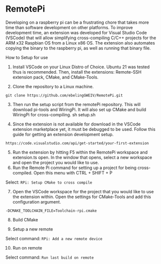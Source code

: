# RemotePi

Developing on a raspberry pi can be a frustrating chore that takes more time than software development on other platforms. To improve development time, an extension was developed for Visual Studio Code (VSCode) that will allow simplifying cross-compiling C/C++ projects for the ARM x32 Raspbian OS from a Linux x86 OS. The extension also automates copying the binary to the raspberry pi, as well as running that binary file. 

How to Setup for use
1.	Install VSCode on your Linux Distro of Choice. Ubuntu 21 was tested thus is recommended. Then, install the extensions: Remote-SSH extension pack, CMake, and CMake-Tools. 

2.	Clone the repository to a Linux machine.

```git clone https://github.com/ebelingGWEIV/RemotePi.git```

3.	Then run the setup script from the remotePi repository. This will download pi-tools and WiringPi. It will also set up CMake and build WiringPi for cross-compiling.
sh setup.sh

4.	Since the extension is not available for download in the VSCode extension marketplace yet, it must be debugged to be used. Follow this guide for getting an extension development setup.

```https://code.visualstudio.com/api/get-started/your-first-extension ```

5.	Run the extension by hitting F5 within the RemotePi workspace and extension.ts open. In the window that opens, select a new workspace and open the project you would like to use. 
6.	Run the Remote Pi command for setting up a project for being cross-compiled. Open this menu with CTRL + SHIFT + P

Select: ```RPi: Setup CMake to cross compile```

7.	Open the VSCode workspace for the project that you would like to use the extension within. Open the settings for CMake-Tools and add this configuration argument.

```-DCMAKE_TOOLCHAIN_FILE=Toolchain-rpi.cmake```
 

8.	Build CMake

 
9.	Setup a new remote

Select command: ```RPi: Add a new remote device```
 
10.	Run on remote

Select command: ```Run last build on remote```
 

